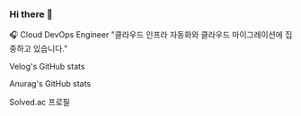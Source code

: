 ### Hi there 👋

🎧 Cloud DevOps Engineer
"클라우드 인프라 자동화와 클라우드 마이그레이션에 집중하고 있습니다."

    
    

Velog's GitHub stats

Anurag's GitHub stats

Solved.ac 프로필
